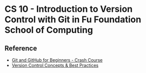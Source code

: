 # CS 10 - Introduction to Version Control with Git in Fu Foundation School of Computing

## Reference
- [Git and GitHub for Beginners - Crash Course](https://www.youtube.com/watch?v=RGOj5yH7evk)
- [Version Control Concepts & Best Practices](https://homes.cs.washington.edu/~mernst/advice/version-control.html)

